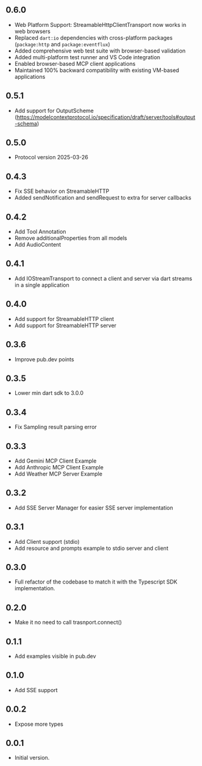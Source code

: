 ## 0.6.0

- Web Platform Support: StreamableHttpClientTransport now works in web browsers
- Replaced `dart:io` dependencies with cross-platform packages (`package:http`
  and `package:eventflux`)
- Added comprehensive web test suite with browser-based validation
- Added multi-platform test runner and VS Code integration
- Enabled browser-based MCP client applications
- Maintained 100% backward compatibility with existing VM-based applications

## 0.5.1

- Add support for OutputScheme (<https://modelcontextprotocol.io/specification/draft/server/tools#output-schema>)

## 0.5.0

- Protocol version 2025-03-26

## 0.4.3

- Fix SSE behavior on StreamableHTTP
- Added sendNotification and sendRequest to extra for server callbacks

## 0.4.2

- Add Tool Annotation
- Remove additionalProperties from all models
- Add AudioContent

## 0.4.1

- Add IOStreamTransport to connect a client and server via dart streams in a single application

## 0.4.0

- Add support for StreamableHTTP client
- Add support for StreamableHTTP server

## 0.3.6

- Improve pub.dev points

## 0.3.5

- Lower min dart sdk to 3.0.0

## 0.3.4

- Fix Sampling result parsing error

## 0.3.3

- Add Gemini MCP Client Example
- Add Anthropic MCP Client Example
- Add Weather MCP Server Example

## 0.3.2

- Add SSE Server Manager for easier SSE server implementation

## 0.3.1

- Add Client support (stdio)
- Add resource and prompts example to stdio server and client

## 0.3.0

- Full refactor of the codebase to match it with the Typescript SDK implementation.

## 0.2.0

- Make it no need to call trasnport.connect()

## 0.1.1

- Add examples visible in pub.dev

## 0.1.0

- Add SSE support

## 0.0.2

- Expose more types

## 0.0.1

- Initial version.
